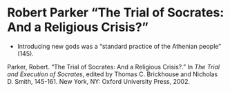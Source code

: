 # Robert Parker “The Trial of Socrates: And a Religious Crisis?”

+ Introducing new gods was a “standard practice of the Athenian people” (145).

Parker, Robert. “The Trial of Socrates: And a Religious Crisis?.” In *The Trial and Execution of Socrates*, edited by Thomas C. Brickhouse and Nicholas D. Smith, 145-161. New York, NY: Oxford University Press, 2002.
